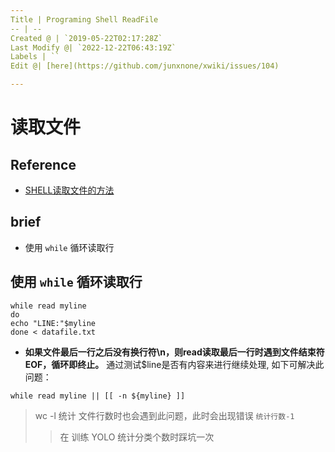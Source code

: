 ```yaml
---
Title | Programing Shell ReadFile
-- | --
Created @ | `2019-05-22T02:17:28Z`
Last Modify @| `2022-12-22T06:43:19Z`
Labels | ``
Edit @| [here](https://github.com/junxnone/xwiki/issues/104)

---
```

# 读取文件

## Reference
- [SHELL读取文件的方法](https://www.cnblogs.com/kongzhongqijing/articles/5101752.html)

## brief
- 使用 `while` 循环读取行

## 使用 `while` 循环读取行

```
while read myline
do
echo "LINE:"$myline
done < datafile.txt
```

- **如果文件最后一行之后没有换行符\n，则read读取最后一行时遇到文件结束符EOF，循环即终止。**
通过测试$line是否有内容来进行继续处理, 如下可解决此问题：

```
while read myline || [[ -n ${myline} ]]
```
> wc -l 统计 文件行数时也会遇到此问题，此时会出现错误 `统计行数-1`
>> 在 训练 YOLO 统计分类个数时踩坑一次
